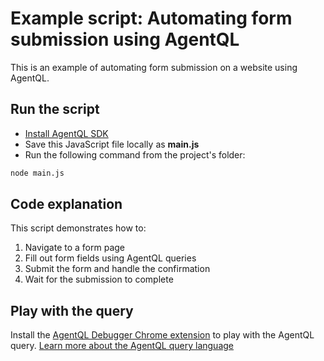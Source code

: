 # Example script: Automating form submission using AgentQL

This is an example of automating form submission on a website using AgentQL.

## Run the script

- [Install AgentQL SDK](https://docs.agentql.com/javascript-sdk/installation)
- Save this JavaScript file locally as **main.js**
- Run the following command from the project's folder:

```bash
node main.js
```

## Code explanation

This script demonstrates how to:

1. Navigate to a form page
2. Fill out form fields using AgentQL queries
3. Submit the form and handle the confirmation
4. Wait for the submission to complete

## Play with the query

Install the [AgentQL Debugger Chrome extension](https://docs.agentql.com/installation/chrome-extension-installation) to play with the AgentQL query. [Learn more about the AgentQL query language](https://docs.agentql.com/agentql-query/query-intro)

